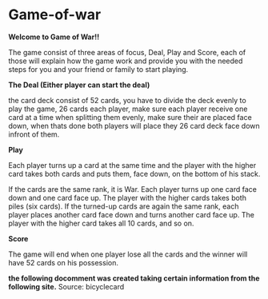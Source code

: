 # Game-of-war

**Welcome to Game of War!!**

The game consist of three areas of focus, Deal, Play and Score, each of those will explain how the game work and provide you with the needed steps for you and your friend or family to start playing.

**The Deal (Either player can start the deal)**

the card deck consist of 52 cards, you have to divide the deck evenly to play the game, 26 cards each player, make sure each player receive one card at a time when splitting them evenly, make sure their are placed face down, when thats done both players will place they 26 card deck face down infront of them.

**Play**

Each player turns up a card at the same time and the player with the higher card takes both cards and puts them, face down, on the bottom of his stack.

If the cards are the same rank, it is War. Each player turns up one card face down and one card face up. The player with the higher cards takes both piles (six cards). If the turned-up cards are again the same rank, each player places another card face down and turns another card face up. The player with the higher card takes all 10 cards, and so on.

**Score**

The game will end when one player lose all the cards and the winner will have 52 cards on his possession.

**the following docomment was created taking certain information from the following site.** 
Source: bicyclecard

